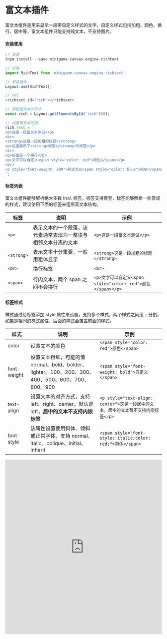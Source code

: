 # 富文本插件

富文本组件是用来显示一段带自定义样式的文字，自定义样式包括加粗、颜色、换行、居中等，富文本组件只能支持纯文本，不支持图片。

#### 安装使用

```js
// 安装
tnpm install --save minigame-canvas-engine-richtext

// 引用
import RichText from 'minigame-canvas-engine-richtext'

// 安装插件
Layout.use(RichText);

// xml
<richtext id="rich"></richtext>

// 获取富文本的节点
const rich = Layout.getElementsById('rich')[0];

// 设置富文本的值
rich.text = `
<p>这是一段富文本测试</p>
<br>
<strong>这是一段加粗的标题</strong>
<p>这里展示了<strong>嵌套</strong>的标签</p>
<br>
<p>前面是一个换行</p>
<p>文字可以自定义<span style="color: red">颜色</span></p>
<br>
<p style="font-weight: 300">样式可以<span style="color: blue">继承</span>，也可以<span style="font-weight: bold">自定义</span>，这段很长的文字会自动换行，富文本组件都会自动处理好</p>
`;
```

#### 标签列表

富文本组件能够解析绝大多数 `html` 标签，标签支持嵌套，标签能够解析一些常规的样式，建议使用下面的标签来组织富文本结构。

| 标签       | 说明                                                           | 示例                                                        |
| ---------- | -------------------------------------------------------------- | ----------------------------------------------------------- |
| `<p>`      | 表示文本的一个段落，该元素通常表现为一整块与相邻文本分离的文本 | `<p>这是一段富文本测试</p>`                                 |
| `<strong>` | 表示文本十分重要，一般用粗体显示                               | `<strong>这是一段加粗的标题</strong>`                       |
| `<br>`     | 换行标签                                                       | `<br>`                                                      |
| `<span>`   | 行内文本，两个 span 之间不会换行                               | `<p>文字可以自定义<span style="color: red">颜色</span></p>` |

#### 标签样式

样式通过给标签添加 style 属性来设置，支持多个样式，两个样式之间用 `;` 分割，如果是相同的样式属性，后面的样式会覆盖前面的样式。

| 样式        | 说明                                                                                              | 示例                                                                               |
| ----------- | ------------------------------------------------------------------------------------------------- | ---------------------------------------------------------------------------------- |
| color       | 设置文本的颜色                                                                                    | `<span style="color: red">颜色</span>`                                             |
| font-weight | 设置文本粗细，可能的值 normal、bold、bolder、lighter、100、200、300、400、500、600、700、800、900 | `<span style="font-weight: bold">自定义</span>`                                    |
| text-align  | 设置文本的对齐方式，支持 left、right、center，默认是 left，**居中的文本不支持内嵌标签**           | `<p style="text-align: center">这是一段居中的文本，居中的文本暂不支持内嵌标签</p>` |
| font-style  | 该属性设置使用斜体、倾斜或正常字体，支持 normal、italic、oblique、initial、inherit                | `<span style="font-style: italic;color: red;">斜体</span>`                         |

<iframe height="559.0476684570312" style="width: 100%;" scrolling="no" title="Layout RichText Demo" src="https://codepen.io/yuanzm/embed/ExdOVKz?default-tab=html%2Cresult&editable=true" frameborder="no" loading="lazy" allowtransparency="true" allowfullscreen="true">
  See the Pen <a href="https://codepen.io/yuanzm/pen/ExdOVKz">
  Layout RichText Demo</a> by yuanzm (<a href="https://codepen.io/yuanzm">@yuanzm</a>)
  on <a href="https://codepen.io">CodePen</a>.
</iframe>
